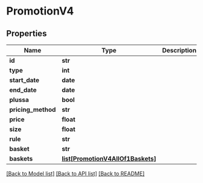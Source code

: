 # PromotionV4

## Properties
Name | Type | Description | Notes
------------ | ------------- | ------------- | -------------
**id** | **str** |  | 
**type** | **int** |  | 
**start_date** | **date** |  | 
**end_date** | **date** |  | 
**plussa** | **bool** |  | 
**pricing_method** | **str** |  | [optional] 
**price** | **float** |  | [optional] 
**size** | **float** |  | [optional] 
**rule** | **str** |  | [optional] 
**basket** | **str** |  | [optional] 
**baskets** | [**list[PromotionV4AllOf1Baskets]**](PromotionV4AllOf1Baskets.md) |  | [optional] 

[[Back to Model list]](../README.md#documentation-for-models) [[Back to API list]](../README.md#documentation-for-api-endpoints) [[Back to README]](../README.md)


